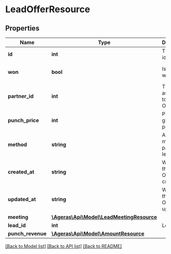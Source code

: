 # LeadOfferResource

## Properties
Name | Type | Description | Notes
------------ | ------------- | ------------- | -------------
**id** | **int** | The offer&#39;s id. | [optional] 
**won** | **bool** | Is the offer won. | [optional] [default to false]
**partner_id** | **int** | The Partner associated to the given Offer. | [optional] 
**punch_price** | **int** | Price for a given punch. | [optional] 
**method** | **string** | Access method to partner lead offer. | [optional] [default to 'unknown']
**created_at** | **string** | When was the Lead Offer created. | [optional] 
**updated_at** | **string** | When was the Lead Offer last updated. | [optional] 
**meeting** | [**\Ageras\Api\Model\LeadMeetingResource**](LeadMeetingResource.md) |  | [optional] 
**lead_id** | **int** | Lead ID. | [optional] 
**punch_revenue** | [**\Ageras\Api\Model\AmountResource**](AmountResource.md) |  | [optional] 

[[Back to Model list]](../README.md#documentation-for-models) [[Back to API list]](../README.md#documentation-for-api-endpoints) [[Back to README]](../README.md)


